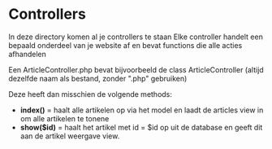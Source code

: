 # Controllers

In deze directory komen al je controllers te staan
Elke controller handelt een bepaald onderdeel van je website af en bevat functions die alle acties afhandelen

Een ArticleController.php bevat bijvoorbeeld de class ArticleController (altijd dezelfde naam als bestand, zonder ".php" gebruiken)

Deze heeft dan misschien de volgende methods:  
- **index()** = haalt alle artikelen op via het model en laadt de articles view in om alle artikelen te tonene
- **show($id)** = haalt het artikel met id = $id op uit de database en geeft dit aan de artikel weergave view.